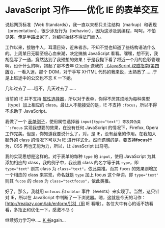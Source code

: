 # JavaScript 习作——优化 IE 的表单交互

说起网页标准（Web Standards），我一直以来都只关注结构（markup）和表现（presentation），很少涉及行为（behavior），因为这涉及到编程，呵呵，不怕见笑，俺是半路出家了，对编程始终不得法门而入。

工作以来，接触牛人，耳濡目染，近朱者赤，不知不觉也知道了些结构语法什么的。上周某日无聊至极心血来潮，决定搞搞 JavaScript 看看。嘿嘿，想不到，我胡乱写了一通，竟然达到了我预想的效果！于是我抛下看了将近一个月的色彩管理啊，设计什么的啊，抱起了那本去年 [O'reilly][0] 送我的 [《JavaScript 权威指南(第四版)》][1]，一看入迷，那个 DOM，对于手写 XHTML 代码的我来说，太熟悉了……于是上班途中的公交也不忘 K 一下她。

几年过去了……哦不，几天过去了……

当前的 IE 并不支持 [属性选择器][2]，所以对于表单，你得不厌其烦地为每种类型（type）加上相应的 class。最让人不能接受的是，IE 不支持 `:focus`，所以不得不求助于 JavaScript。

我做了一个 [表单例子][3]，使用属性选择器 ` input[type="text"] 等及其伪类 ``:focus ` 实现我想要的效果，在没有任何 JavaScript 的情况下，Firefox, Opera 工作完美。但是，你知道我要说什么了，对，是 IE，没有丝毫的作用。在我加入额外的 class 的情况下可以为 IE 进行样式化，然而遗憾的是，要支持**focus**行为，CSS 再也无能为力，所以，让 JavaScript 出马吧。

我的实现思想是这样的。对于表单的每种 `type` 的 `input`，使用 JavaScript 为其添加相应的 class，我的例子中，我设置 class 的名字等于其 `type`，即 `type="text"` 则其 class 为 `class="text"`，依此类推。而其 `fucos` 的效果则增加一个相应的 class 来实现，命名就是 `type` 加上 focus 这个单词，即 `type="text"` 则其 `fucos` 的 class 为 `class="textfocus"`，依此类推。

好了，那么，我就用 `onfocus` 和 `onblur` 事件（events）来实现了。当然，这只针对 IE，所以在 JavaScript 中判断了一下浏览器。嗯，这就是今天的习作：[http://realazy.com/lab/enform/][3]（用 IE 看哦）。各位大牛有心的话不妨看看，多指正和优化一下，感激不尽 :)

继续努力学习中……[K 书][4]again...

[0]: http://oreilly.com.cn
[1]: http://oreilly.com.cn/book.php?bn=7-111-11091-9
[2]: /posts/2005-08-29-css-attrib-selector.html
[3]: http://realazy.com/lab/enform/
[4]: http://www.douban.com/people/realazy/
